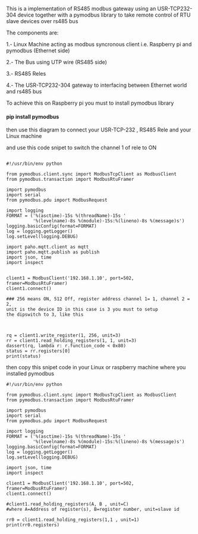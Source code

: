 This is a implementation of RS485 modbus gateway using an USR-TCP232-304 device together with a pymodbus library to take remote control of RTU slave devices over rs485 bus

The components are:

1.- Linux Machine acting as modbus syncronous client i.e. Raspberry pi and pymodbus (Ethernet side)

2.- The Bus using UTP wire (RS485 side)

3.- RS485 Reles

4.- The USR-TCP232-304 gateway to interfacing between Ethernet world and rs485 bus

To achieve this on Raspberry pi you must to install pymodbus library

#### pip install pymodbus


then use this diagram to connect your USR-TCP-232 , RS485 Rele and your Linux machine



and use this code snipet to switch the channel 1 of rele to ON

```

#!/usr/bin/env python

from pymodbus.client.sync import ModbusTcpClient as ModbusClient
from pymodbus.transaction import ModbusRtuFramer

import pymodbus
import serial
from pymodbus.pdu import ModbusRequest

import logging
FORMAT = ('%(asctime)-15s %(threadName)-15s '
          '%(levelname)-8s %(module)-15s:%(lineno)-8s %(message)s')
logging.basicConfig(format=FORMAT)
log = logging.getLogger()
log.setLevel(logging.DEBUG)

import paho.mqtt.client as mqtt
import paho.mqtt.publish as publish
import json, time
import inspect


client1 = ModbusClient('192.168.1.10', port=502, framer=ModbusRtuFramer)
client1.connect()

### 256 means ON, 512 Off, register address channel 1= 1, channel 2 = 2,
unit is the device ID in this case is 3 you must to setup 
the dipswitch to 3, like this



rq = client1.write_register(1, 256, unit=3)
rr = client1.read_holding_registers(1, 1, unit=3)
dassert(rq, lambda r: r.function_code < 0x80)
status = rr.registers[0]
print(status)
```


then copy this snipet code in your Linux or raspberry machine where you installed pymodbus

```
#!/usr/bin/env python

from pymodbus.client.sync import ModbusTcpClient as ModbusClient
from pymodbus.transaction import ModbusRtuFramer

import pymodbus
import serial
from pymodbus.pdu import ModbusRequest

import logging
FORMAT = ('%(asctime)-15s %(threadName)-15s '
          '%(levelname)-8s %(module)-15s:%(lineno)-8s %(message)s')
logging.basicConfig(format=FORMAT)
log = logging.getLogger()
log.setLevel(logging.DEBUG)

import json, time
import inspect

client1 = ModbusClient('192.168.1.10', port=502, framer=ModbusRtuFramer)
client1.connect()

#client1.read_holding_registers(A, B , unit=C)
#where A=Address of register(s), B=register number, unit=slave id

rr0 = client1.read_holding_registers(1,1 , unit=1)
print(rr0.registers)

```
